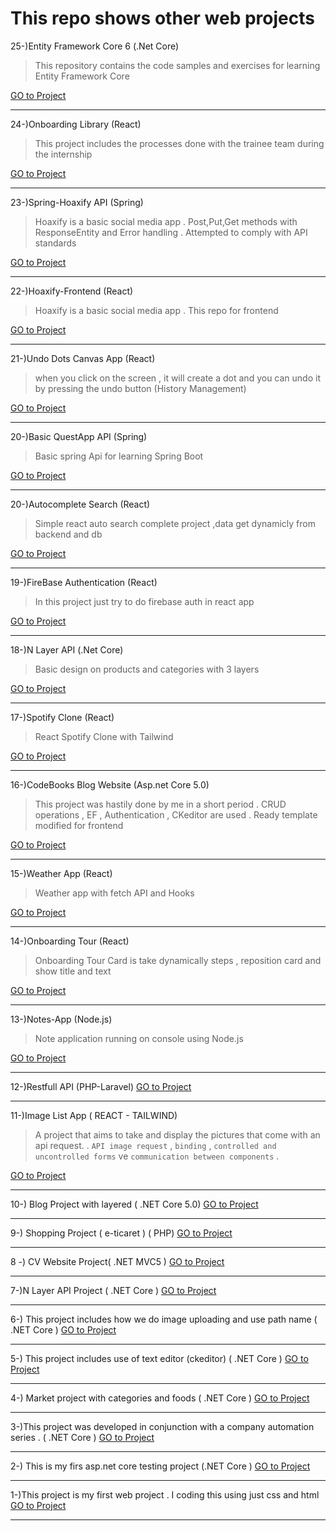 
#  This repo shows other web projects

25-)Entity Framework Core 6 (.Net Core)
>This repository contains the code samples and exercises for learning Entity Framework Core

[GO to Project  ](https://github.com/sedatbilece/Entity-Framework-Core-6)
***

24-)Onboarding Library (React)
>This project includes the processes done with the trainee team during the internship

[GO to Project  ](https://github.com/sedatbilece/jotform-internteam-project)
***

23-)Spring-Hoaxify API (Spring)
>Hoaxify is a basic social media app . Post,Put,Get methods with ResponseEntity and Error handling . Attempted to comply with API standards

[GO to Project  ](https://github.com/sedatbilece/Spring-Hoaxify)
***

22-)Hoaxify-Frontend  (React)
>Hoaxify is a basic social media app . This repo for frontend

[GO to Project  ](https://github.com/sedatbilece/Hoaxify-Frontend)
***

21-)Undo Dots Canvas App  (React)
>when you click on the screen , it will create a dot and you can undo it by pressing the undo button (History Management)

[GO to Project  ](https://github.com/sedatbilece/React-Undo-Dots)
***

20-)Basic QuestApp API  (Spring)
>Basic spring Api for learning Spring Boot

[GO to Project  ](https://github.com/sedatbilece/Spring-QuestApp)
***

20-)Autocomplete Search  (React)
>Simple react auto search complete project ,data get dynamicly from backend and db

[GO to Project  ](https://github.com/sedatbilece/React-Autocomplete-Search)
***

19-)FireBase Authentication  (React)
>In this project just try to do firebase auth in react app

[GO to Project  ](https://github.com/sedatbilece/React-Firebase-Auth)
***

18-)N Layer API (.Net Core)
>Basic design on products and categories with 3 layers

[GO to Project  ](https://github.com/sedatbilece/.NET-Core-NLayer-API)
***

17-)Spotify Clone (React)
>React Spotify Clone with Tailwind

[GO to Project  ](https://github.com/sedatbilece/React-Spotify-Clone)
***


16-)CodeBooks Blog Website (Asp.net Core 5.0)
>This project was hastily done by me in a short period . CRUD operations , EF , Authentication , CKeditor are used . Ready template modified for frontend

[GO to Project  ](https://github.com/sedatbilece/CodeBooks)
***

15-)Weather App (React)
>Weather app with fetch API and Hooks

[GO to Project  ](https://github.com/sedatbilece/React-Weather-App)
***

14-)Onboarding Tour (React)
>Onboarding Tour Card is take dynamically steps , reposition card and show title and text

[GO to Project  ](https://github.com/sedatbilece/React-Onboarding-Tour)
***

13-)Notes-App (Node.js)
>Note application running on console using Node.js

[GO to Project  ](https://github.com/sedatbilece/Notes-App)
***


12-)Restfull API (PHP-Laravel)
[GO to Project  ](https://github.com/sedatbilece/PHP/tree/master/LaravelProjects/first-app)
***


11-)Image List App ( REACT - TAILWIND)
> A project that aims to take and display the pictures that come with an api request. .
> `API image request` , `binding` , `controlled and uncontrolled forms` ve `communication between components` .

[GO to Project  ](https://github.com/sedatbilece/React-Projects/tree/master/imagelist-app)
***


10-) Blog Project with layered ( .NET Core 5.0) 
[GO to Project  ](https://github.com/sedatbilece/ASP.NET-Core-5.0-Blog-Project)
***

9-) Shopping Project ( e-ticaret ) ( PHP)
[GO to Project  ](https://github.com/sedatbilece/Shopping-Project)
***
8 -) CV Website Project(  .NET MVC5 )
[GO to Project  ](https://github.com/sedatbilece/CvProject)
***

7-)N Layer API Project ( .NET Core )
[GO to Project  ](https://github.com/sedatbilece/NLayerProject)
***
6-) This project includes how we do image uploading and use path name ( .NET Core )
[GO to Project  ](https://github.com/sedatbilece/asp.net-core-image-uploading)
***

5-) This project includes use of text editor (ckeditor) ( .NET Core )
[GO to Project  ](https://github.com/sedatbilece/asp.net-core-texteditor-using)
***


4-) Market project with categories and foods ( .NET Core )
[GO to Project  ](https://github.com/sedatbilece/CoreAndFood)
***

3-)This project was developed in conjunction with a company automation series . ( .NET Core )
[GO to Project  ](https://github.com/sedatbilece/asp.net-core-company-automation-project)
***

2-) This is my firs asp.net core testing project (.NET Core )
   [GO to Project  ](https://github.com/sedatbilece/asp.net-core-library-project)
***

1-)This project is my first web project . I coding this using just css and html   
    [GO to Project  ](https://github.com/sedatbilece/my-first-page)
***







